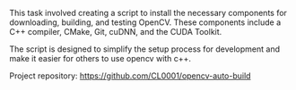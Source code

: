 This task involved creating a script to install the necessary components for downloading, building, and testing OpenCV. These components include a C++ compiler, CMake, Git, cuDNN, and the CUDA Toolkit.

The script is designed to simplify the setup process for development and make it easier for others to use opencv with c++.

Project repository:
https://github.com/CL0001/opencv-auto-build